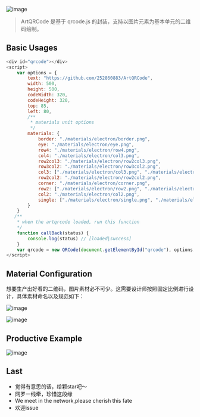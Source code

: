 ![image](http://wx1.sinaimg.cn/large/a73bc6a1ly1fz9rutoazqj21kw0lon0r.jpg)  

>ArtQRCode 是基于 qrcode.js 的封装，支持以图片元素为基本单元的二维码绘制。

## Basic Usages
```js
<div id="qrcode"></div>
<script>
    var options = {
        text: "https://github.com/252860883/ArtQRCode",
        width: 500,
        height: 500,
        codeWidth: 320,
        codeHeight: 320,
        top: 85,
        left: 80,
        /**
         * materials unit options
         */
        materials: {
            border: "./materials/electron/border.png",
            eye: "./materials/electron/eye.png",
            row4: "./materials/electron/row4.png",
            col4: "./materials/electron/col3.png",
            row2col3: "./materials/electron/row2col3.png",
            row3col2: "./materials/electron/row3col2.png",
            col3: ["./materials/electron/col3.png", "./materials/electron/col3_2.png"],
            row2col2: "./materials/electron/row2col2.png",
            corner: "./materials/electron/corner.png",
            row2: ["./materials/electron/row2.png", "./materials/electron/row2_2.png"],
            col2: "./materials/electron/col2.png",
            single: ["./materials/electron/single.png", "./materials/electron/single_2.png"],
        }
    }
   /**
    * when the artqrcode loaded, run this function
    */
    function callBack(status) {
        console.log(status) // [loaded|success]
    }
    var qrcode = new QRCode(document.getElementById("qrcode"), options, callBack);
</script>
```

## Material Configuration
想要生产出好看的二维码，图片素材必不可少。这需要设计师按照固定比例进行设计，具体素材命名以及规范如下：

![image](https://wx1.sinaimg.cn/large/a73bc6a1ly1g7przf2xduj22bf0l3ait.jpg)

![image](https://wx2.sinaimg.cn/large/a73bc6a1ly1g7pr17yjbgg21mn0m5jx5.gif)

## Productive Example
![image](http://wx2.sinaimg.cn/large/a73bc6a1ly1fmeydtz4jej21kw0qzgz6.jpg)


## Last
- 觉得有意思的话，给颗star吧～
- 网罗一线牵，珍惜这段缘
- We meet in the network,please cherish this fate
- 欢迎issue

